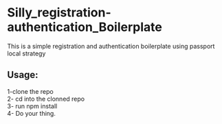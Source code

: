 # Silly_registration-authentication_Boilerplate
This is a simple registration and authentication boilerplate using passport local strategy 

## Usage:

1-clone the repo\
2- cd into the clonned repo\
3- run npm install \
4- Do your thing.
